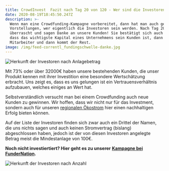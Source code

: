 ```yaml
---
title: CrowdInvest  Fazit nach Tag 20 von 120 - Wer sind die Investoren?
date: 2020-08-19T18:45:50.247Z
description: >-
  Wenn man eine Crowdfunding-Kampagne vorbereitet, dann hat man auch gewisse
  Vorstellungen, wer eigentlich die Investoren sein werden. Nach Tag 20 sind wir
  überrascht und sagen Danke an unsere Kunden! Sie bestätigt sich auch hier,
  dass das wichtigste Kapital eines Unternehmens sein Kunden ist, dann die
  Mitarbeiter und dann kommt der Rest.
image: /img/feed-correntl_fundingschwelle-danke.jpg
---
```

![Herkunft der Investoren nach Anlagebetrag](/img/crowdinvest-der-stromdao-1-.png "Herkunft der Investoren nach Anlagebetrag")

Mit 73% oder über 32000€ haben unsere bestehenden Kunden, die unser Produkt kennen mit ihrer Investition eine besondere Wertschätzung erbracht. Uns zeigt es, dass es uns gelungen ist ein Vertrauensverhältnis aufzubauen, welches einiges an Wert hat.

Selbstverständlich versucht man bei einem Crowdfunding auch neue Kunden zu gewinnen. Wir hoffen, dass wir nicht nur für das Investment, sondern auch für unseren [regionalen Ökostrom](https://www.corrently.de/) hier einen nachhaltigen Erfolg bieten können.

Auf der Liste der Investoren finden sich zwar auch ein Drittel der Namen, die uns nichts sagen und auch keinen Stromvertrag (bislang) abgeschlossen haben, jedoch ist der von diesen Investoren angelegte Betrag meist die Mindestanlage von 100€.

**Noch nicht investiertiert? Hier geht es zu unserer** [**Kampagne bei FunderNation**](https://www.fundernation.eu/investments/stromdao-gmbh)**.**



![Herkunft der Investoren nach Anzahl](/img/crowdinvest-der-stromdao-2-.png "Herkunft der Investoren nach Anzahl")
